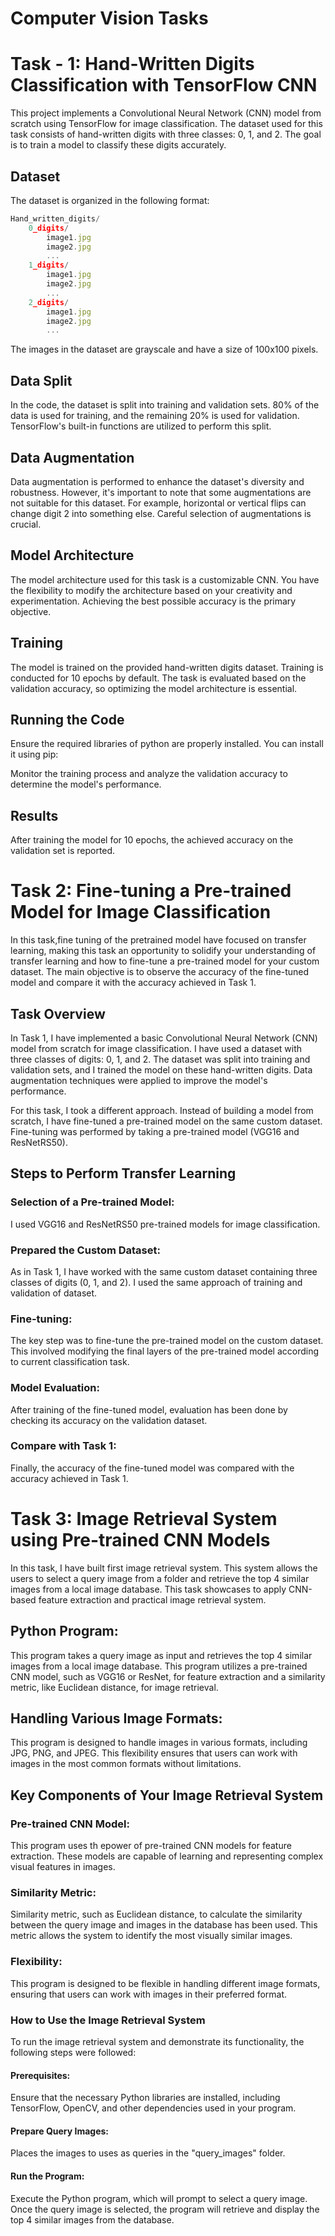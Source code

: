 # Computer Vision Tasks

# Task - 1: Hand-Written Digits Classification with TensorFlow CNN
This project implements a Convolutional Neural Network (CNN) model from scratch using TensorFlow for image classification. The dataset used for this task consists of hand-written digits with three classes: 0, 1, and 2. The goal is to train a model to classify these digits accurately.

## Dataset
The dataset is organized in the following format:

```javascript
Hand_written_digits/
    0_digits/
        image1.jpg
        image2.jpg
        ...
    1_digits/
        image1.jpg
        image2.jpg
        ...
    2_digits/
        image1.jpg
        image2.jpg
        ...
```
The images in the dataset are grayscale and have a size of 100x100 pixels.

## Data Split
In the code, the dataset is split into training and validation sets. 80% of the data is used for training, and the remaining 20% is used for validation. TensorFlow's built-in functions are utilized to perform this split.

## Data Augmentation
Data augmentation is performed to enhance the dataset's diversity and robustness. However, it's important to note that some augmentations are not suitable for this dataset. For example, horizontal or vertical flips can change digit 2 into something else. Careful selection of augmentations is crucial.

## Model Architecture
The model architecture used for this task is a customizable CNN. You have the flexibility to modify the architecture based on your creativity and experimentation. Achieving the best possible accuracy is the primary objective.

## Training
The model is trained on the provided hand-written digits dataset. Training is conducted for 10 epochs by default. The task is evaluated based on the validation accuracy, so optimizing the model architecture is essential.

## Running the Code
Ensure the required libraries of python are properly installed. You can install it using pip:

Monitor the training process and analyze the validation accuracy to determine the model's performance.

## Results
After training the model for 10 epochs, the achieved accuracy on the validation set is reported. 


# Task 2: Fine-tuning a Pre-trained Model for Image Classification
In this task,fine tuning of the pretrained model have focused on transfer learning, making this task an opportunity to solidify your understanding of transfer learning and how to fine-tune a pre-trained model for your custom dataset. The main objective is to observe the accuracy of the fine-tuned model and compare it with the accuracy achieved in Task 1.

## Task Overview
In Task 1, I have implemented a basic Convolutional Neural Network (CNN) model from scratch for image classification. I have used a dataset with three classes of digits: 0, 1, and 2. The dataset was split into training and validation sets, and I trained the model on these hand-written digits. Data augmentation techniques were applied to improve the model's performance.

For this task, I took a different approach. Instead of building a model from scratch, I have fine-tuned a pre-trained model on the same custom dataset. Fine-tuning was performed by taking a pre-trained model (VGG16 and ResNetRS50).

## Steps to Perform Transfer Learning
### Selection of a Pre-trained Model: 
I used VGG16 and ResNetRS50 pre-trained models for image classification. 

### Prepared the Custom Dataset: 
As in Task 1, I have worked with the same custom dataset containing three classes of digits (0, 1, and 2). I used the same approach of training and validation of dataset.

### Fine-tuning: 
The key step was to fine-tune the pre-trained model on the custom dataset. This involved modifying the final layers of the pre-trained model according to current classification task.

### Model Evaluation: 
After training of the fine-tuned model, evaluation has been done by checking its accuracy on the validation dataset.

### Compare with Task 1: 
Finally, the accuracy of the fine-tuned model was compared with the accuracy achieved in Task 1.

# Task 3: Image Retrieval System using Pre-trained CNN Models
In this task, I have built first image retrieval system. This system allows the users to select a query image from a folder and retrieve the top 4 similar images from a local image database. This task showcases to apply CNN-based feature extraction and practical image retrieval system.

## Python Program: 
This program takes a query image as input and retrieves the top 4 similar images from a local image database. This program utilizes a pre-trained CNN model, such as VGG16 or ResNet, for feature extraction and a similarity metric, like Euclidean distance, for image retrieval.

## Handling Various Image Formats: 
This program is designed to handle images in various formats, including JPG, PNG, and JPEG. This flexibility ensures that users can work with images in the most common formats without limitations.

## Key Components of Your Image Retrieval System
### Pre-trained CNN Model: 
This program uses th epower of pre-trained CNN models for feature extraction. These models are capable of learning and representing complex visual features in images.

### Similarity Metric: 
Similarity metric, such as Euclidean distance, to calculate the similarity between the query image and images in the database has been used. This metric allows the system to identify the most visually similar images.

### Flexibility: 
This program is designed to be flexible in handling different image formats, ensuring that users can work with images in their preferred format.

### How to Use the Image Retrieval System
To run the image retrieval system and demonstrate its functionality, the following steps were followed:

#### Prerequisites: 
Ensure that the necessary Python libraries are installed, including TensorFlow, OpenCV, and other dependencies used in your program.

#### Prepare Query Images: 
Places the images to uses as queries in the "query_images" folder.

#### Run the Program: 
Execute the Python program, which will prompt to select a query image. Once the query image is selected, the program will retrieve and display the top 4 similar images from the database.

